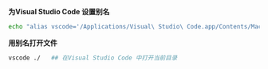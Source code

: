 **为Visual Studio Code 设置别名**
```bash
echo "alias vscode='/Applications/Visual\ Studio\ Code.app/Contents/MacOS/Electron'" >> ~/.zshrc
```

**用别名打开文件**
```bash
vscode ./   ## 在Visual Studio Code 中打开当前目录
```


